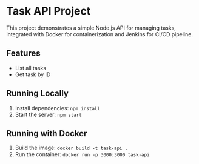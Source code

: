 # Task API Project

This project demonstrates a simple Node.js API for managing tasks, integrated with Docker for containerization and Jenkins for CI/CD pipeline.

## Features

- List all tasks  
- Get task by ID

## Running Locally

1. Install dependencies: `npm install`  
2. Start the server: `npm start`

## Running with Docker

1. Build the image: `docker build -t task-api .`  
2. Run the container: `docker run -p 3000:3000 task-api`
